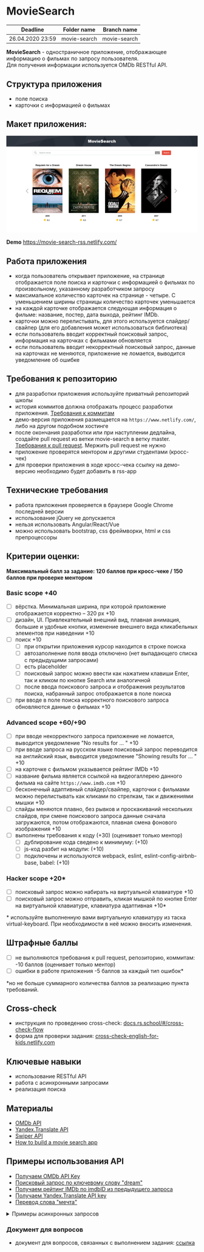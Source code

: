 # MovieSearch

| Deadline         | Folder name | Branch name |
| ---------------- | ----------- | ----------- |
| 26.04.2020 23:59 | movie-search    | movie-search    |


**MovieSearch** - одностраничное приложение, отображающее информацию о фильмах по запросу пользователя.  
Для получения информации используется OMDb RESTful API.

## Структура приложения 
- поле поиска
- карточки с информацией о фильмах

## Макет приложения:

![screenshot](images/movie-search.png)

**Demo** https://movie-search-rss.netlify.com/

## Работа приложения

- когда пользователь открывает приложение, на странице отображается поле поиска и карточки с информацией о фильмах по произвольному, указанному разработчиком запросу
- максимальное количество карточек на странице - четыре. С уменьшением ширины страницы количество карточек уменьшается
- на каждой карточке отображается следующая информация о фильме: название, постер, дата выхода, рейтинг IMDb. 
- карточки можно перелистывать, для этого используется слайдер/свайпер (для его добавления может использоваться библиотека)
- если пользователь вводит корректный поисковый запрос, информация на карточках с фильмами обновляется
- если пользователь вводит некорректный поисковый запрос, данные на карточках не меняются, приложение не ломается, выводится уведомление об ошибке

## Требования к репозиторию

- для разработки приложения используйте приватный репозиторий школы
- история коммитов должна отображать процесс разработки приложения. [Требования к коммитам](https://docs.rs.school/#/git-convention)
- демо-версия приложения размещается на `https://www.netlify.com/`, либо на другом подобном хостинге
- после окончания разработки или при наступлении дедлайна, создайте pull request из ветки movie-search в ветку master. [Требования к pull request](https://docs.rs.school/#/stage2?id=Описание-pull-request-должно-содержать-следующую-информацию). Мержить pull request не нужно
- приложение проверятся ментором и другими студентами (кросс-чек)
- для проверки приложения в ходе кросс-чека ссылку на демо-версию  необходимо будет добавить в rss-app

## Технические требования
- работа приложения проверяется в браузере Google Chrome последней версии
- использование jQuery не допускается
- нельзя использовать Angular/React/Vue 
- можно использовать bootstrap, css фреймворки, html и css препроцессоры

## Критерии оценки:
**Максимальный балл за задание: 120 баллов при кросс-чеке / 150 баллов при проверке ментором**   

### Basic scope +40  
- [ ] вёрстка. Минимальная ширина, при которой приложение отображается корректно – 320 рх +10
- [ ] дизайн, UI. Привлекательный внешний вид, плавная анимация, большие и удобные кнопки, изменение внешнего вида кликабельных элементов при наведении +10
- [ ] поиск +10
  - [ ] при открытии приложения курсор находится в строке поиска
  - [ ] автозаполнение поля ввода отключено (нет выпадающего списка с предыдущими запросами)
  - [ ] есть placeholder 
  - [ ] поисковый запрос можно ввести как нажатием клавиши Enter, так и кликом по кнопке Search или аналогичной
  - [ ] после ввода поискового запроса и отображения результатов поиска, набранный запрос отображается в поле поиска 
- [ ] при вводе в поле поиска корректного поискового запроса обновляются данные о фильмах +10

### Advanced scope +60/+90
- [ ] при вводе некорректного запроса приложение не ломается, выводится уведомление "No results for … " +10
- [ ] при вводе запроса на русском языке поисковый запрос переводится на английский язык, выводится уведомление "Showing results for … " +10
- [ ] на карточке с фильмом указывается рейтинг IMDb +10
- [ ] название фильма является ссылкой на видеогаллерею данного фильма на сайте `https://www.imdb.com` +10
- [ ] бесконечный адаптивный слайдер/свайпер, карточки с фильмами можно перелистывать как кликами по стрелкам, так и движениями мышки +10
- [ ] слайды меняются плавно, без рывков и проскакиваний нескольких слайдов, при смене поискового запроса данные сначала загружаются, потом отображаются, плавная смена фонового изображения +10
- [ ] выполнены требования к коду (+30) (оценивает только ментор)
  - [ ] дублирование кода сведено к минимуму: (+10)
  - [ ] js-код разбит на модули: (+10)
  - [ ] подключены и используются webpack, eslint, eslint-config-airbnb-base, babel: (+10)

### Hacker scope +20*
- [ ] поисковый запрос можно набирать на виртуальной клавиатуре +10
- [ ] поисковый запрос можно отправить, кликая мышкой по кнопке Enter на виртуальной клавиатуре, клавиатура адаптивная +10*

\* используйте выполненную вами виртуальную клавиатуру из таска virtual-keyboard. При необходимости в неё можно вносить изменения. 


## Штрафные баллы
- [ ] не выполняются требования к pull request, репозиторию, коммитам: -10 баллов (оценивает только ментор)
- [ ] ошибки в работе приложения -5 баллов за каждый тип ошибок*

\*но не больше суммарного количества баллов за реализацию пункта требований. 

## Cross-check
- инструкция по проведению cross-check: [docs.rs.school/#/cross-check-flow](https://docs.rs.school/#/cross-check-flow)
- форма для проверки задания: [cross-check-english-for-kids.netlify.com](https://cross-check-english-for-kids.netlify.com/)

## Ключевые навыки

- использование RESTful API
- работа с асинхронными запросами
- реализация поиска

## Материалы
- [OMDb API](http://www.omdbapi.com/)
- [Yandex.Translate API](https://tech.yandex.com/translate/)
- [Swiper API](https://swiperjs.com/api/)
- [How to build a movie search app](https://www.freecodecamp.org/news/how-to-build-a-movie-search-app-using-react-hooks-24eb72ddfaf7/)

## Примеры использования API
- [Получаем OMDb API Key](http://www.omdbapi.com/apikey.aspx)
- [Поисковый запрос по ключевому слову "dream"](https://www.omdbapi.com/?s=dream&apikey=9b67fc54)
- [Получаем рейтинг IMDb по imdbID из предыдущего запроса](https://www.omdbapi.com/?i=tt0180093&apikey=9b67fc54)
- [Получаем Yandex.Translate API key](https://translate.yandex.com/developers/keys)
- [Перевод слова "мечта"](https://translate.yandex.net/api/v1.5/tr.json/translate?key=trnsl.1.1.20200322T155651Z.de98a60e6a99185e.089aea4237b51c6db082c966f27a7895cd1e8b44&text=мечта&lang=ru-en)

<details> 
  <summary>Примеры асинхронных запросов</summary>

  <p></p>

  JS-код для получения названия фильма (название выводится в консоль)

  - при помощи fetch

 ``` javascript 
  function getMovieTitle() {
  const url = 'https://www.omdbapi.com/?s=dream&apikey=9b67fc54';
  fetch(url)
    .then(res => res.json())
    .then(data => {
      console.log(data.Search[0].Title)
    });
  }
``` 
  - при помощи async/await

 ``` javascript 
  async function getMovieTitle() {
    const url = 'https://www.omdbapi.com/?s=dream&apikey=9b67fc54';
    const res = await fetch(url);
    const data = await res.json();
    console.log(data.Search[0].Title);
  }
``` 

</details> 

### Документ для вопросов
- документ для вопросов, связанных с выполнением задания: [ссылка](https://docs.google.com/spreadsheets/d/1QQ4dz0sTOB-DePFiIXL8ZXoUWsZvWW3uvwnkqpUigk4/edit#gid=0)
